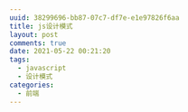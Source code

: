 ```yaml
---
uuid: 38299696-bb87-07c7-df7e-e1e97826f6aa
title: js设计模式
layout: post
comments: true
date: 2021-05-22 00:21:20
tags:
  - javascript 
  - 设计模式
categories:
  - 前端
---
```


